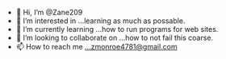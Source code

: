- 👋 Hi, I’m @Zane209
- 👀 I’m interested in ...learning as much as possable.
- 🌱 I’m currently learning ...how to run programs for web sites.
- 💞️ I’m looking to collaborate on ...how to not fail this coarse.
- 📫 How to reach me ...zmonroe4781@gmail.com

<!---
Zane209/Zane209 is a ✨ special ✨ repository because its `README.md` (this file) appears on your GitHub profile.
You can click the Preview link to take a look at your changes.
--->
